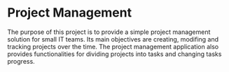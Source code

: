 # Project Management

The purpose of this project is to provide a simple project management solution for small IT teams. Its main objectives are creating, modifing and tracking projects over the time. The project management application also provides functionalities for dividing projects into tasks and changing tasks progress.
